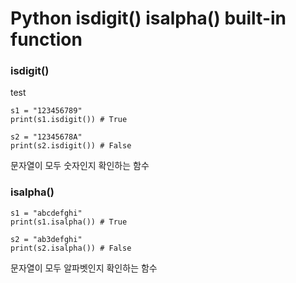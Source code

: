 <h1>Python isdigit() isalpha() built-in function</h1>

<h3>isdigit()</h3>
test

```
s1 = "123456789"
print(s1.isdigit()) # True

s2 = "12345678A"
print(s2.isdigit()) # False
```

<p>문자열이 모두 숫자인지 확인하는 함수</p>

<h3>isalpha()</h3>

```
s1 = "abcdefghi"
print(s1.isalpha()) # True

s2 = "ab3defghi"
print(s2.isalpha()) # False
```

<p>문자열이 모두 알파벳인지 확인하는 함수</p>
